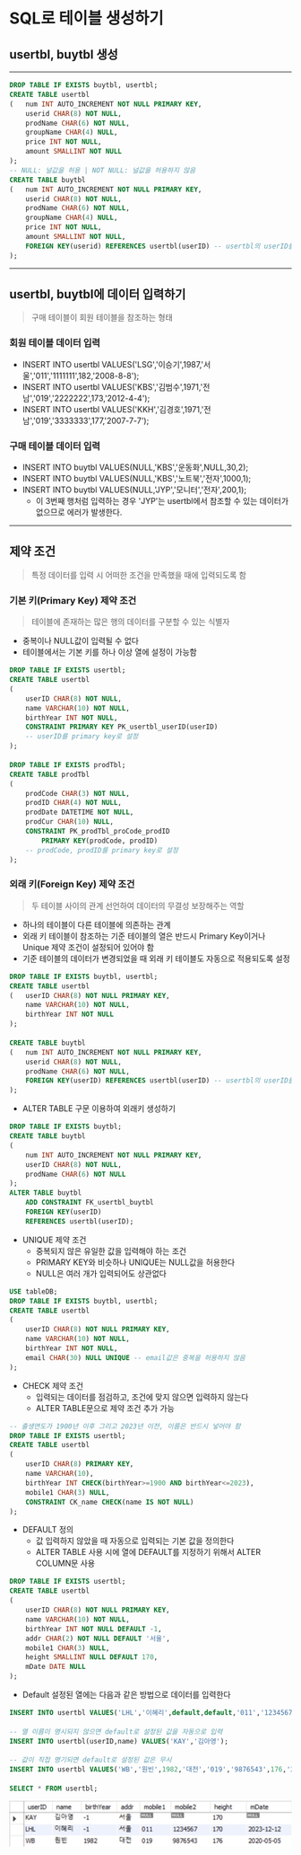 # SQL로 테이블 생성하기

## usertbl, buytbl 생성

---

```SQL
DROP TABLE IF EXISTS buytbl, usertbl;
CREATE TABLE usertbl
(   num INT AUTO_INCREMENT NOT NULL PRIMARY KEY,
    userid CHAR(8) NOT NULL,
    prodName CHAR(6) NOT NULL,
    groupName CHAR(4) NULL,
    price INT NOT NULL,
    amount SMALLINT NOT NULL
);
-- NULL: 널값을 허용 | NOT NULL: 널값을 허용하지 않음
CREATE TABLE buytbl
(   num INT AUTO_INCREMENT NOT NULL PRIMARY KEY,
    userid CHAR(8) NOT NULL,
    prodName CHAR(6) NOT NULL,
    groupName CHAR(4) NULL,
    price INT NOT NULL,
    amount SMALLINT NOT NULL,
    FOREIGN KEY(userid) REFERENCES usertbl(userID) -- usertbl의 userID를 참조한다
);
```
---
## usertbl, buytbl에 데이터 입력하기
> 구매 테이블이 회원 테이블을 참조하는 형태

### 회원 테이블 데이터 입력
- INSERT INTO usertbl VALUES('LSG','이승기',1987,'서울','011','1111111',182,'2008-8-8');
- INSERT INTO usertbl VALUES('KBS','김범수',1971,'전남','019','2222222',173,'2012-4-4');
- INSERT INTO usertbl VALUES('KKH','김경호',1971,'전남','019','3333333',177,'2007-7-7');

### 구매 테이블 데이터 입력
- INSERT INTO buytbl VALUES(NULL,'KBS','운동화',NULL,30,2);
- INSERT INTO buytbl VALUES(NULL,'KBS','노트북','전자',1000,1);
- INSERT INTO buytbl VALUES(NULL,'JYP','모니터','전자',200,1);
  - 이 3번째 행처럼 입력하는 경우 'JYP'는 usertbl에서 참조할 수 있는 데이터가 없으므로 에러가 발생한다.
---
## 제약 조건
> 특정 데이터를 입력 시 어떠한 조건을 만족했을 때에 입력되도록 함

### 기본 키(Primary Key) 제약 조건
> 테이블에 존재하는 많은 행의 데이터를 구분할 수 있는 식별자

- 중복이나 NULL값이 입력될 수 없다
- 테이블에서는 기본 키를 하나 이상 열에 설정이 가능함
```SQL
DROP TABLE IF EXISTS usertbl;
CREATE TABLE usertbl
(
    userID CHAR(8) NOT NULL,
    name VARCHAR(10) NOT NULL,
    birthYear INT NOT NULL,
    CONSTRAINT PRIMARY KEY PK_usertbl_userID(userID)
    -- userID를 primary key로 설정
);

DROP TABLE IF EXISTS prodTbl;
CREATE TABLE prodTbl
(
    prodCode CHAR(3) NOT NULL,
    prodID CHAR(4) NOT NULL,
    prodDate DATETIME NOT NULL,
    prodCur CHAR(10) NULL,
    CONSTRAINT PK_prodTbl_proCode_prodID
        PRIMARY KEY(prodCode, prodID)
    -- prodCode, prodID를 primary key로 설정
);
```

### 외래 키(Foreign Key) 제약 조건
> 두 테이블 사이의 관계 선언하여 데이터의 무결성 보장해주는 역할

- 하나의 테이블이 다른 테이블에 의존하는 관계
- 외래 키 테이블이 참조하는 기준 테이블의 열은 반드시 Primary Key이거나 Unique 제약 조건이 설정되어 있어야 함
- 기준 테이블의 데이터가 변경되었을 때 외래 키 테이블도 자동으로 적용되도록 설정

```SQL
DROP TABLE IF EXISTS buytbl, usertbl;
CREATE TABLE usertbl
(   userID CHAR(8) NOT NULL PRIMARY KEY,
    name VARCHAR(10) NOT NULL,
    birthYear INT NOT NULL
);

CREATE TABLE buytbl
(   num INT AUTO_INCREMENT NOT NULL PRIMARY KEY,
    userid CHAR(8) NOT NULL,
    prodName CHAR(6) NOT NULL,
    FOREIGN KEY(userID) REFERENCES usertbl(userID) -- usertbl의 userID를 참조한다
);
```
- ALTER TABLE 구문 이용하여 외래키 생성하기

```sql
DROP TABLE IF EXISTS buytbl;
CREATE TABLE buytbl
(
    num INT AUTO_INCREMENT NOT NULL PRIMARY KEY,
    userID CHAR(8) NOT NULL,
    prodName CHAR(6) NOT NULL
);
ALTER TABLE buytbl
    ADD CONSTRAINT FK_usertbl_buytbl
    FOREIGN KEY(userID)
    REFERENCES usertbl(userID);
```

- UNIQUE 제약 조건
  - 중복되지 않은 유일한 값을 입력해야 하는 조건
  - PRIMARY KEY와 비슷하나 UNIQUE는 NULL값을 허용한다
  - NULL은 여러 개가 입력되어도 상관없다
```SQL
USE tableDB;
DROP TABLE IF EXISTS buytbl, usertbl;
CREATE TABLE usertbl
(
    userID CHAR(8) NOT NULL PRIMARY KEY,
    name VARCHAR(10) NOT NULL,
    birthYear INT NOT NULL,
    email CHAR(30) NULL UNIQUE -- email값은 중복을 허용하지 않음
);
```

- CHECK 제약 조건
  - 입력되는 데이터를 점검하고, 조건에 맞지 않으면 입력하지 않는다
  - ALTER TABLE문으로 제약 조건 추가 가능

```SQL
-- 출생연도가 1900년 이후 그리고 2023년 이전, 이름은 반드시 넣어야 함
DROP TABLE IF EXISTS usertbl;
CREATE TABLE usertbl
(
    userID CHAR(8) PRIMARY KEY,
    name VARCHAR(10),
    birthYear INT CHECK(birthYear>=1900 AND birthYear<=2023),
    mobile1 CHAR(3) NULL,
    CONSTRAINT CK_name CHECK(name IS NOT NULL)
);
```

- DEFAULT 정의
  - 값 입력하지 않았을 때 자동으로 입력되는 기본 값을 정의한다
  - ALTER TABLE 사용 시에 열에 DEFAULT를 지정하기 위해서 ALTER COLUMN문 사용
```SQL
DROP TABLE IF EXISTS usertbl;
CREATE TABLE usertbl
(
    userID CHAR(8) NOT NULL PRIMARY KEY,
    name VARCHAR(10) NOT NULL,
    birthYear INT NOT NULL DEFAULT -1,
    addr CHAR(2) NOT NULL DEFAULT '서울',
    mobile1 CHAR(3) NULL,
    height SMALLINT NULL DEFAULT 170,
    mDate DATE NULL
);
```
- Default 설정된 열에는 다음과 같은 방법으로 데이터를 입력한다
```SQL
INSERT INTO usertbl VALUES('LHL','이혜리',default,default,'011','1234567',default,'2023.12.12');

-- 열 이름이 명시되지 않으면 default로 설정된 값을 자동으로 입력
INSERT INTO usertbl(userID,name) VALUES('KAY','김아영');

-- 값이 직접 명기되면 default로 설정된 값은 무시
INSERT INTO usertbl VALUES('WB','원빈',1982,'대전','019','9876543',176,'2020.5.5');

SELECT * FROM usertbl;
```
![결과값](sql_result.jpg)


